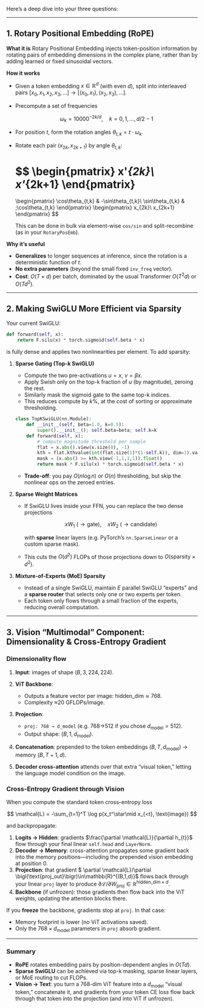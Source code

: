 Here’s a deep dive into your three questions:

---

## 1. Rotary Positional Embedding (RoPE)

**What it is**
Rotary Positional Embedding injects token-position information by rotating pairs of embedding dimensions in the complex plane, rather than by adding learned or fixed sinusoidal vectors.

**How it works**

* Given a token embedding $x\in\mathbb{R}^d$ (with even $d$), split into interleaved pairs $\bigl[x_{0},x_{1},x_{2},x_{3},\dots\bigr]\to\bigl[(x_0,x_1),(x_2,x_3),\dots\bigr]$.
* Precompute a set of frequencies

  $$
    \omega_k = 10000^{-2k/d},\quad k=0,1,\dots,d/2-1
  $$
* For position $t$, form the rotation angles $\theta_{t,k}=t\cdot\omega_k$.
* Rotate each pair $(x_{2k},x_{2k+1})$ by angle $\theta_{t,k}$:

  $$
    \begin{pmatrix}
      x'_{2k}\\
      x'_{2k+1}
    \end{pmatrix}
    =
    \begin{pmatrix}
      \cos\theta_{t,k} & -\sin\theta_{t,k}\\
      \sin\theta_{t,k} & \;\cos\theta_{t,k}
    \end{pmatrix}
    \begin{pmatrix}
      x_{2k}\\
      x_{2k+1}
    \end{pmatrix}
  $$

  This can be done in bulk via element-wise `cos/sin` and split-recombine (as in your `RotaryPosEmb`).

**Why it’s useful**

* **Generalizes** to longer sequences at inference, since the rotation is a deterministic function of $t$.
* **No extra parameters** (beyond the small fixed `inv_freq` vector).
* **Cost**: $O(T\times d)$ per batch, dominated by the usual Transformer $O(T^2 d)$ or $O(T d^2)$.

---

## 2. Making SwiGLU More Efficient via Sparsity

Your current SwiGLU:

```python
def forward(self, x):
    return F.silu(x) * torch.sigmoid(self.beta * x)
```

is fully dense and applies two nonlinearities per element. To add sparsity:

1. **Sparse Gating (Top-k SwiGLU)**

   * Compute the two pre-activations $u = x$, $v = \beta x$.
   * Apply Swish only on the top-k fraction of $u$ (by magnitude), zeroing the rest.
   * Similarly mask the sigmoid gate to the same top-k indices.
   * This reduces compute by $k\%$, at the cost of sorting or approximate thresholding.

   ```python
   class TopKSwiGLU(nn.Module):
       def __init__(self, beta=1.0, k=0.5):
           super().__init__(); self.beta=beta; self.k=k
       def forward(self, x):
           # compute magnitude threshold per sample
           flat = x.abs().view(x.size(0), -1)
           kth = flat.kthvalue(int(flat.size(1)*(1-self.k)), dim=1).values
           mask = (x.abs() >= kth.view(-1,1,1,1)).float()
           return mask * F.silu(x) * torch.sigmoid(self.beta * x)
   ```

   * **Trade-off**: you pay $O(n \log n)$ or $O(n)$ thresholding, but skip the nonlinear ops on the zeroed entries.

2. **Sparse Weight Matrices**

   * If SwiGLU lives inside your FFN, you can replace the two dense projections

     $$
       xW_1\ (\to \text{gate}),\quad xW_2\ (\to \text{candidate})
     $$

     with **sparse** linear layers (e.g. PyTorch’s `nn.SparseLinear` or a custom sparse mask).
   * This cuts the $O(d^2)$ FLOPs of those projections down to $O(\text{sparsity} \times d^2)$.

3. **Mixture-of-Experts (MoE) Sparsity**

   * Instead of a single SwiGLU, maintain $E$ parallel SwiGLU “experts” and a **sparse router** that selects only one or two experts per token.
   * Each token only flows through a small fraction of the experts, reducing overall computation.

---

## 3. Vision “Multimodal” Component: Dimensionality & Cross-Entropy Gradient

### Dimensionality flow

1. **Input**: images of shape $(B,3,224,224)$.
2. **ViT Backbone**:

   * Outputs a feature vector per image: $\text{hidden\_dim}\approx 768$.
   * Complexity ≈20 GFLOPs/image.
3. **Projection**:

   * `proj: 768 → d_model` (e.g. 768→512 if you chose $d_{\text{model}}=512$).
   * Output shape: $(B,1,d_{\text{model}})$.
4. **Concatenation**: prepended to the token embeddings $(B,T,d_{\text{model}})$ → memory $(B,T+1,d)$.
5. **Decoder cross-attention** attends over that extra “visual token,” letting the language model condition on the image.

### Cross‐Entropy Gradient through Vision

When you compute the standard token cross-entropy loss

$$
  \mathcal{L} = -\sum_{t=1}^T \log p(x_t^\star\mid x_{<t}, \text{image})
$$

and backpropagate:

1. **Logits → Hidden**: gradients $\frac{\partial \mathcal{L}}{\partial h_{t}}$ flow through your final linear `self.head` and `LayerNorm`.
2. **Decoder → Memory**: cross-attention propagates some gradient back into the memory positions—including the prepended vision embedding at position 0.
3. **Projection**: that gradient $ \partial \mathcal{L}/\partial \bigl(\text{proj\_out}\bigr)\in\mathbb{R}^{(B,1,d)}$ flows back through your linear `proj` layer to produce
   $\partial\mathcal{L}/\partial W_{\text{proj}} \in \mathbb{R}^{\text{hidden\_dim}\times d}$.
4. **Backbone** (if unfrozen): those gradients then flow back into the ViT weights, updating the attention blocks there.

If you **freeze** the backbone, gradients stop at `proj`. In that case:

* Memory footprint is lower (no ViT activations saved).
* Only the $768\times d_{\text{model}}$ parameters in `proj` absorb gradient.

---

### Summary

* **RoPE** rotates embedding pairs by position-dependent angles in $O(Td)$.
* **Sparse SwiGLU** can be achieved via top-k masking, sparse linear layers, or MoE routing to cut FLOPs.
* **Vision → Text**: you turn a 768-dim ViT feature into a $d_{\text{model}}$ “visual token,” concatenate it, and gradients from your token CE loss flow back through that token into the projection (and into ViT if unfrozen).
